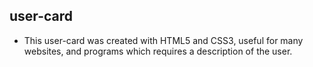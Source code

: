 ## user-card

 - This user-card was created with HTML5 and CSS3, useful for many
              websites, and programs which requires a description of the user.
